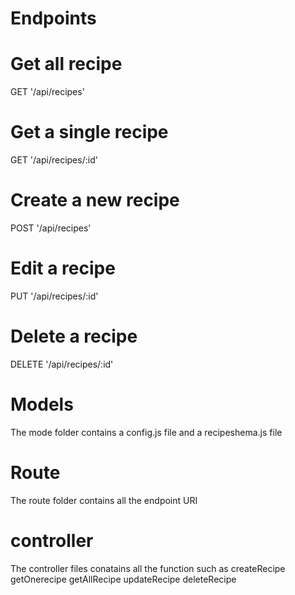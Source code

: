 # Endpoints

# Get all recipe
GET '/api/recipes'

# Get a single recipe
 GET '/api/recipes/:id'
 
 # Create a new recipe
POST '/api/recipes'
# Edit a recipe
 PUT '/api/recipes/:id'

 # Delete a recipe
 DELETE '/api/recipes/:id'

 # Models
The mode folder contains a config.js file and a recipeshema.js file
# Route
The route folder contains all the endpoint URI 
# controller
The controller files conatains all the function such as
createRecipe
getOnerecipe
getAllRecipe
updateRecipe
deleteRecipe
